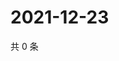 # 2021-12-23

共 0 条

<!-- BEGIN WEIBO -->
<!-- 最后更新时间 Thu Dec 23 2021 12:19:50 GMT+0800 (China Standard Time) -->

<!-- END WEIBO -->
